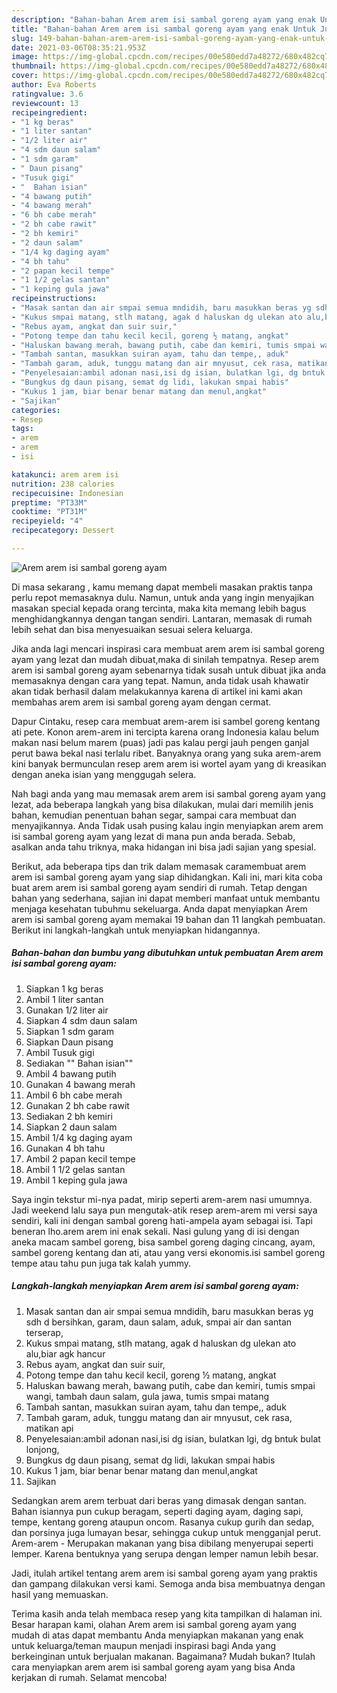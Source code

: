 ```yaml
---
description: "Bahan-bahan Arem arem isi sambal goreng ayam yang enak Untuk Jualan"
title: "Bahan-bahan Arem arem isi sambal goreng ayam yang enak Untuk Jualan"
slug: 149-bahan-bahan-arem-arem-isi-sambal-goreng-ayam-yang-enak-untuk-jualan
date: 2021-03-06T08:35:21.953Z
image: https://img-global.cpcdn.com/recipes/00e580edd7a48272/680x482cq70/arem-arem-isi-sambal-goreng-ayam-foto-resep-utama.jpg
thumbnail: https://img-global.cpcdn.com/recipes/00e580edd7a48272/680x482cq70/arem-arem-isi-sambal-goreng-ayam-foto-resep-utama.jpg
cover: https://img-global.cpcdn.com/recipes/00e580edd7a48272/680x482cq70/arem-arem-isi-sambal-goreng-ayam-foto-resep-utama.jpg
author: Eva Roberts
ratingvalue: 3.6
reviewcount: 13
recipeingredient:
- "1 kg beras"
- "1 liter santan"
- "1/2 liter air"
- "4 sdm daun salam"
- "1 sdm garam"
- " Daun pisang"
- "Tusuk gigi"
- "  Bahan isian"
- "4 bawang putih"
- "4 bawang merah"
- "6 bh cabe merah"
- "2 bh cabe rawit"
- "2 bh kemiri"
- "2 daun salam"
- "1/4 kg daging ayam"
- "4 bh tahu"
- "2 papan kecil tempe"
- "1 1/2 gelas santan"
- "1 keping gula jawa"
recipeinstructions:
- "Masak santan dan air smpai semua mndidih, baru masukkan beras yg sdh d bersihkan, garam, daun salam, aduk, smpai air dan santan terserap,"
- "Kukus smpai matang, stlh matang, agak d haluskan dg ulekan ato alu,biar agk hancur"
- "Rebus ayam, angkat dan suir suir,"
- "Potong tempe dan tahu kecil kecil, goreng ½ matang, angkat"
- "Haluskan bawang merah, bawang putih, cabe dan kemiri, tumis smpai wangi, tambah daun salam, gula jawa, tumis smpai matang"
- "Tambah santan, masukkan suiran ayam, tahu dan tempe,, aduk"
- "Tambah garam, aduk, tunggu matang dan air mnyusut, cek rasa, matikan api"
- "Penyelesaian:ambil adonan nasi,isi dg isian, bulatkan lgi, dg bntuk bulat lonjong,"
- "Bungkus dg daun pisang, semat dg lidi, lakukan smpai habis"
- "Kukus 1 jam, biar benar benar matang dan menul,angkat"
- "Sajikan"
categories:
- Resep
tags:
- arem
- arem
- isi

katakunci: arem arem isi 
nutrition: 238 calories
recipecuisine: Indonesian
preptime: "PT33M"
cooktime: "PT31M"
recipeyield: "4"
recipecategory: Dessert

---
```



![Arem arem isi sambal goreng ayam](https://img-global.cpcdn.com/recipes/00e580edd7a48272/680x482cq70/arem-arem-isi-sambal-goreng-ayam-foto-resep-utama.jpg)

Di masa  sekarang , kamu memang dapat membeli masakan praktis tanpa perlu repot memasaknya dulu. Namun, untuk anda yang ingin menyajikan masakan special kepada orang tercinta, maka kita memang lebih bagus menghidangkannya dengan tangan sendiri. Lantaran, memasak di rumah lebih sehat dan bisa menyesuaikan sesuai selera keluarga.

Jika anda lagi mencari inspirasi cara membuat arem arem isi sambal goreng ayam yang lezat dan mudah dibuat,maka di sinilah tempatnya. Resep arem arem isi sambal goreng ayam  sebenarnya tidak susah untuk dibuat jika anda memasaknya dengan cara yang tepat. Namun, anda tidak usah khawatir akan tidak berhasil dalam melakukannya 
karena di artikel ini kami akan membahas arem arem isi sambal goreng ayam dengan cermat.  

Dapur Cintaku, resep cara membuat arem-arem isi sambel goreng kentang ati pete. Konon arem-arem ini tercipta karena orang Indonesia kalau belum makan nasi belum marem (puas) jadi pas kalau pergi jauh pengen ganjal perut bawa bekal nasi terlalu ribet. Banyaknya orang yang suka arem-arem kini banyak bermunculan resep arem arem isi wortel ayam yang di kreasikan dengan aneka isian yang menggugah selera.

Nah bagi anda yang mau memasak arem arem isi sambal goreng ayam yang lezat, ada beberapa langkah yang bisa dilakukan, mulai dari memilih jenis bahan, kemudian penentuan bahan segar, sampai cara membuat dan menyajikannya. Anda Tidak usah pusing kalau ingin menyiapkan arem arem isi sambal goreng ayam yang lezat di mana pun anda berada. Sebab, asalkan anda  tahu triknya, maka hidangan ini bisa jadi sajian yang spesial.

Berikut, ada beberapa tips dan trik dalam memasak caramembuat arem arem isi sambal goreng ayam yang siap dihidangkan. Kali ini, mari kita coba buat arem arem isi sambal goreng ayam sendiri di rumah. Tetap dengan bahan yang sederhana, sajian ini dapat memberi manfaat untuk membantu menjaga kesehatan tubuhmu sekeluarga. Anda dapat menyiapkan Arem arem isi sambal goreng ayam memakai 19 bahan dan 11 langkah pembuatan. Berikut ini langkah-langkah untuk menyiapkan hidangannya.

<!--inarticleads1-->

##### Bahan-bahan dan bumbu yang dibutuhkan untuk pembuatan Arem arem isi sambal goreng ayam:

1. Siapkan 1 kg beras
1. Ambil 1 liter santan
1. Gunakan 1/2 liter air
1. Siapkan 4 sdm daun salam
1. Siapkan 1 sdm garam
1. Siapkan  Daun pisang
1. Ambil Tusuk gigi
1. Sediakan  &#34;&#34; Bahan isian&#34;&#34;
1. Ambil 4 bawang putih
1. Gunakan 4 bawang merah
1. Ambil 6 bh cabe merah
1. Gunakan 2 bh cabe rawit
1. Sediakan 2 bh kemiri
1. Siapkan 2 daun salam
1. Ambil 1/4 kg daging ayam
1. Gunakan 4 bh tahu
1. Ambil 2 papan kecil tempe
1. Ambil 1 1/2 gelas santan
1. Ambil 1 keping gula jawa


Saya ingin tekstur mi-nya padat, mirip seperti arem-arem nasi umumnya. Jadi weekend lalu saya pun mengutak-atik resep arem-arem mi versi saya sendiri, kali ini dengan sambal goreng hati-ampela ayam sebagai isi. Tapi beneran lho.arem arem ini enak sekali. Nasi gulung yang di isi dengan aneka macam sambel goreng, bisa sambel goreng daging cincang, ayam, sambel goreng kentang dan ati, atau yang versi ekonomis.isi sambel goreng tempe atau tahu pun juga tak kalah yummy. 

<!--inarticleads2-->

##### Langkah-langkah menyiapkan Arem arem isi sambal goreng ayam:

1. Masak santan dan air smpai semua mndidih, baru masukkan beras yg sdh d bersihkan, garam, daun salam, aduk, smpai air dan santan terserap,
1. Kukus smpai matang, stlh matang, agak d haluskan dg ulekan ato alu,biar agk hancur
1. Rebus ayam, angkat dan suir suir,
1. Potong tempe dan tahu kecil kecil, goreng ½ matang, angkat
1. Haluskan bawang merah, bawang putih, cabe dan kemiri, tumis smpai wangi, tambah daun salam, gula jawa, tumis smpai matang
1. Tambah santan, masukkan suiran ayam, tahu dan tempe,, aduk
1. Tambah garam, aduk, tunggu matang dan air mnyusut, cek rasa, matikan api
1. Penyelesaian:ambil adonan nasi,isi dg isian, bulatkan lgi, dg bntuk bulat lonjong,
1. Bungkus dg daun pisang, semat dg lidi, lakukan smpai habis
1. Kukus 1 jam, biar benar benar matang dan menul,angkat
1. Sajikan


Sedangkan arem arem terbuat dari beras yang dimasak dengan santan. Bahan isiannya pun cukup beragam, seperti daging ayam, daging sapi, tempe, kentang goreng ataupun oncom. Rasanya cukup gurih dan sedap, dan porsinya juga lumayan besar, sehingga cukup untuk mengganjal perut. Arem-arem - Merupakan makanan yang bisa dibilang menyerupai seperti lemper. Karena bentuknya yang serupa dengan lemper namun lebih besar. 

Jadi, itulah artikel tentang  arem arem isi sambal goreng ayam  yang praktis dan gampang dilakukan versi kami. Semoga anda bisa membuatnya dengan hasil yang memuaskan. 

Terima kasih anda telah membaca resep yang kita tampilkan di halaman ini. Besar harapan kami, olahan  Arem arem isi sambal goreng ayam yang mudah di atas dapat membantu Anda menyiapkan makanan yang enak untuk keluarga/teman maupun menjadi inspirasi bagi Anda yang berkeinginan untuk berjualan makanan. Bagaimana? Mudah bukan? Itulah cara menyiapkan arem arem isi sambal goreng ayam yang bisa Anda kerjakan di rumah. Selamat mencoba!

